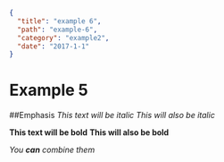 ```json
{
  "title": "example 6",
  "path": "example-6",
  "category": "example2",
  "date": "2017-1-1"
}
```

# Example 5

##Emphasis
*This text will be italic*
_This will also be italic_

**This text will be bold**
__This will also be bold__

_You **can** combine them_